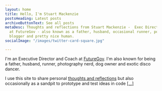 ```yaml
---
layout: home
title: Hello, I'm Stuart Mackenzie
postsHeading: Latest posts
archiveButtonText: See all posts
metaDesc: Thoughts and reflections from Stuart Mackenzie -  Exec Director and coach
  at FutureGov - also known as a father, husband, occasional runner, podcaster, photographer,
  blogger and pretty nice human.
socialImage: "/images/twitter-card-square.jpg"

---
```

I'm an Executive Director and Coach at [FutureGov](https://www.wearefuturegov.com/). I'm also known for being a father, husband, runner, photography nerd, dog owner and exotic disco dancer.

I use this site to share personal [thoughts and reflections](https://hellostuxyzmaster.gatsbyjs.io/blog) but also occasionally as a sandpit to prototype and test ideas in code [\[...\]](/about "read more")